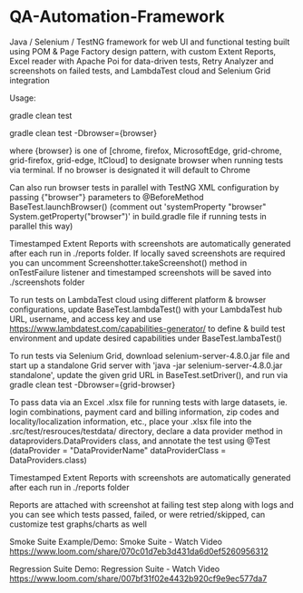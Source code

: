 # QA-Automation-Framework
Java / Selenium / TestNG framework for web UI and functional testing built using POM & Page Factory design pattern, with custom Extent Reports, Excel reader with Apache Poi for data-driven tests, Retry Analyzer and screenshots on failed tests, and LambdaTest cloud and Selenium Grid integration


Usage:

gradle clean test

gradle clean test -Dbrowser={browser}

where {browser} is one of [chrome, firefox, MicrosoftEdge, grid-chrome, grid-firefox, grid-edge, ltCloud] to designate browser when running tests via terminal. If no browser is designated it will default to Chrome

Can also run browser tests in parallel with TestNG XML configuration by passing {"browser"} parameters to @BeforeMethod BaseTest.launchBrowser() (comment out 'systemProperty "browser" System.getProperty("browser")' in build.gradle file if running tests in parallel this way)

Timestamped Extent Reports with screenshots are automatically generated after each run in ./reports folder. If locally saved screenshots are required you can uncomment Screenshotter.takeScreenshot() method in onTestFailure listener and timestamped screenshots will be saved into ./screenshots folder

To run tests on LambdaTest cloud using different platform & browser configurations, update BaseTest.lambdaTest() with your LambdaTest hub URL, username, and access key and use https://www.lambdatest.com/capabilities-generator/ to define & build test environment and update desired capabilities under BaseTest.lambaTest()

To run tests via Selenium Grid, download selenium-server-4.8.0.jar file and start up a standalone Grid server with 'java -jar selenium-server-4.8.0.jar standalone', update the given grid URL in BaseTest.setDriver(), and run via gradle clean test -Dbrowser={grid-browser}

To pass data via an Excel .xlsx file for running tests with large datasets, ie. login combinations, payment card and billing information, zip codes and locality/localization information, etc., place your .xlsx file into the .src/test/resrouces/testdata/ directory, declare a data provider method in dataproviders.DataProviders class, and annotate the test using @Test (dataProvider = "DataProviderName" dataProviderClass = DataProviders.class)

Timestamped Extent Reports with screenshots are automatically generated after each run in ./reports folder

Reports are attached with screenshot at failing test step along with logs and you can see which tests passed, failed, or were retried/skipped, can customize test graphs/charts as well

Smoke Suite Example/Demo: Smoke Suite - Watch Video
https://www.loom.com/share/070c01d7eb3d431da6d0ef5260956312

Regression Suite Demo: Regression Suite - Watch Video
https://www.loom.com/share/007bf31f02e4432b920cf9e9ec577da7
